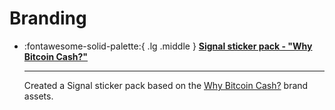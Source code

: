# Branding

<div class="grid cards" markdown>

  - :fontawesome-solid-palette:{ .lg .middle } __[Signal sticker pack - "Why Bitcoin Cash?"](https://signal.art/addstickers/#pack_id=183a3ca8d7ccdcdb8fa7728b17453fbc&pack_key=e9ac42b0e7276edd92d293321d2e51cca64e5744bad567fd9579b51abb78773d)__

    ---

    Created a Signal sticker pack based on the [Why Bitcoin Cash?](https://whybitcoincash.com) brand assets.

</div>
